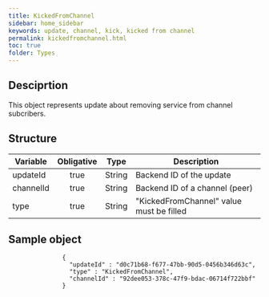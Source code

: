 ```yaml
---
title: KickedFromChannel
sidebar: home_sidebar
keywords: update, channel, kick, kicked from channel
permalink: kickedfromchannel.html
toc: true
folder: Types
---
```


## Desciprtion

<p> This object represents update  about removing service from channel subcribers.
</p>

## Structure

| Variable  | Obligative  |Type| Description
|---|:---:|---|---|
| updateId  | true |String| Backend ID of the update |
| channelId  | true |String| Backend ID of a channel (peer) |
| type  | true | String | "KickedFromChannel" value must be filled

## Sample object

```
               {
                 "updateId" : "d0c71b68-f677-47bb-90d5-0456b346d63c",
                 "type" : "KickedFromChannel",
                 "channelId" : "92dee053-378c-47f9-bdac-06714f722bbf"
               }
```
